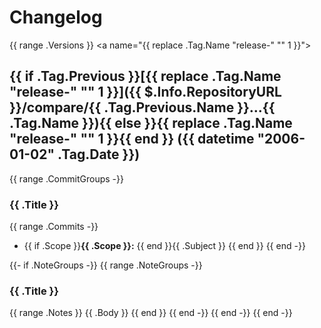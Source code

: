 # Changelog
{{ range .Versions }}
<a name="{{ replace .Tag.Name "release-" "" 1 }}"></a>
## {{ if .Tag.Previous }}[{{ replace .Tag.Name "release-" "" 1 }}]({{ $.Info.RepositoryURL }}/compare/{{ .Tag.Previous.Name }}...{{ .Tag.Name }}){{ else }}{{ replace .Tag.Name "release-" "" 1 }}{{ end }} ({{ datetime "2006-01-02" .Tag.Date }})
{{ range .CommitGroups -}}
### {{ .Title }}

{{ range .Commits -}}
* {{ if .Scope }}**{{ .Scope }}:** {{ end }}{{ .Subject }}
{{ end }}
{{ end -}}

{{- if .NoteGroups -}}
{{ range .NoteGroups -}}
### {{ .Title }}

{{ range .Notes }}
{{ .Body }}
{{ end }}
{{ end -}}
{{ end -}}
{{ end -}}
